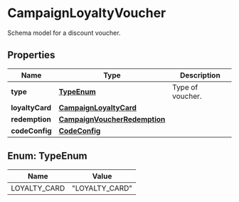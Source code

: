 

# CampaignLoyaltyVoucher

Schema model for a discount voucher.

## Properties

| Name | Type | Description |
|------------ | ------------- | ------------- |
|**type** | [**TypeEnum**](#TypeEnum) | Type of voucher. |
|**loyaltyCard** | [**CampaignLoyaltyCard**](CampaignLoyaltyCard.md) |  |
|**redemption** | [**CampaignVoucherRedemption**](CampaignVoucherRedemption.md) |  |
|**codeConfig** | [**CodeConfig**](CodeConfig.md) |  |



## Enum: TypeEnum

| Name | Value |
|---- | -----|
| LOYALTY_CARD | &quot;LOYALTY_CARD&quot; |



